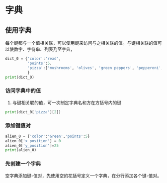 # 字典
## 使用字典
每个键都与一个值相关联，可以使用键来访问与之相关联的值。与键相关联的值可以使数字、字符串、列表乃至字典，
```python
dict_0 = {'color':'read',
          'points':5,
          'pizza':['mushrooms', 'olives', 'green peppers', 'pepperoni', 'pineapple', 'extra cheese'],
          }
print(dict_0)
```
### 访问字典中的值
1. 与键相关联的值，可一次制定字典名和方在方括号内的键
```python
print(dict_0['pizza'][2])
```
### 添加键值对
```python
alien_0 = {'color':'Green','points':5}
alien_0['x_position'] = 0
alien_0['y_position']=25
print(alien_0)
```
### 先创建一个字典
空字典添加键-值对，先使用空的花括号定义一个字典，在分行添加各个键-值对。
